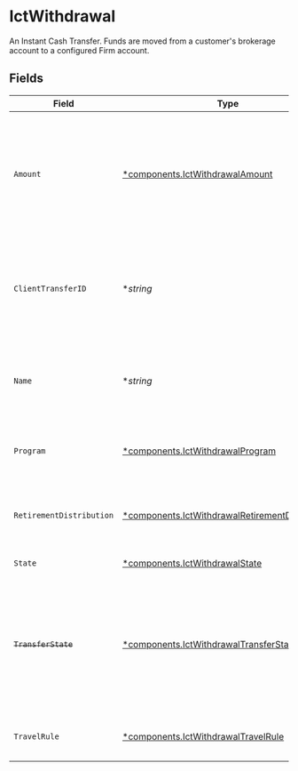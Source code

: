 # IctWithdrawal

An Instant Cash Transfer. Funds are moved from a customer's brokerage account to a configured Firm account.


## Fields

| Field                                                                                                                                                   | Type                                                                                                                                                    | Required                                                                                                                                                | Description                                                                                                                                             | Example                                                                                                                                                 |
| ------------------------------------------------------------------------------------------------------------------------------------------------------- | ------------------------------------------------------------------------------------------------------------------------------------------------------- | ------------------------------------------------------------------------------------------------------------------------------------------------------- | ------------------------------------------------------------------------------------------------------------------------------------------------------- | ------------------------------------------------------------------------------------------------------------------------------------------------------- |
| `Amount`                                                                                                                                                | [*components.IctWithdrawalAmount](../../models/components/ictwithdrawalamount.md)                                                                       | :heavy_minus_sign:                                                                                                                                      | The amount of the transfer being withdrawn from the customer's account in USD. A value should not be provided if the withdrawal is a full disbursement. | {<br/>"value": "100.00"<br/>}                                                                                                                           |
| `ClientTransferID`                                                                                                                                      | **string*                                                                                                                                               | :heavy_minus_sign:                                                                                                                                      | External identifier supplied by the API caller. Each request must have a unique pairing of client_transfer_id and account.                              | 20230817000319                                                                                                                                          |
| `Name`                                                                                                                                                  | **string*                                                                                                                                               | :heavy_minus_sign:                                                                                                                                      | Full name of the ICT withdrawal resource, which contains account id and ICT withdrawal id                                                               | accounts/01H8FB90ZRRFWXB4XC2JPJ1D4Y/ictWithdrawals/20230817000319                                                                                       |
| `Program`                                                                                                                                               | [*components.IctWithdrawalProgram](../../models/components/ictwithdrawalprogram.md)                                                                     | :heavy_minus_sign:                                                                                                                                      | The name of the program that the ICT withdrawal is associated with.                                                                                     | BROKER_PARTNER                                                                                                                                          |
| `RetirementDistribution`                                                                                                                                | [*components.IctWithdrawalRetirementDistribution](../../models/components/ictwithdrawalretirementdistribution.md)                                       | :heavy_minus_sign:                                                                                                                                      | Retirement distribution details for withdrawal from retirement account                                                                                  |                                                                                                                                                         |
| `State`                                                                                                                                                 | [*components.IctWithdrawalState](../../models/components/ictwithdrawalstate.md)                                                                         | :heavy_minus_sign:                                                                                                                                      | The state of the ICT withdrawal                                                                                                                         | REQUESTED                                                                                                                                               |
| ~~`TransferState`~~                                                                                                                                     | [*components.IctWithdrawalTransferState](../../models/components/ictwithdrawaltransferstate.md)                                                         | :heavy_minus_sign:                                                                                                                                      | : warning: ** DEPRECATED **: This will be removed in a future release, please migrate away from it as soon as possible.<br/><br/>Deprecated, use state instead | REQUESTED                                                                                                                                               |
| `TravelRule`                                                                                                                                            | [*components.IctWithdrawalTravelRule](../../models/components/ictwithdrawaltravelrule.md)                                                               | :heavy_minus_sign:                                                                                                                                      | The travel rule information for the ICT withdrawal                                                                                                      |                                                                                                                                                         |